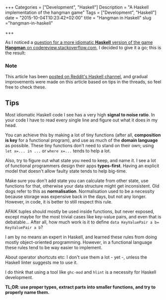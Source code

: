 +++
Categories = ["Development", "Haskell"]
Description = "A Haskell implementation of the hangman game"
Tags = ["Development", "Haskell"]
date = "2015-10-04T10:23:42+02:00"
title = "Hangman in Haskell"
slug ="hangman-in-haskell"

+++

As I noticed a [question for a more idiomatic **Haskell** version of the game **Hangman** on
codereview.stackoverflow.com](http://codereview.stackexchange.com/questions/106485/hangperson-in-haskell?atw=1),
 I decided to give it a go; this is the result:

### Note

This article has been [posted on Reddit's Haskell channel](https://www.reddit.com/r/haskell/comments/3nfook/my_version_of_hangman_in_haskell_feedback_welcome/), and gradual improvements were made on this article
based on tips in the threads, so feel free to check these.

## Tips

Most idiomatic Haskell code I see has a very high **signal to noise ratio**. In your code I have to read every single line and figure out what it does in my head.

You can achieve this by making a lot of tiny functions (after all, **composition is key** for a functional program), and use as much of the **domain language** as possible. These tiny functions don't need to stand on their own; using `let x=... in ...` or `where x=...` tends to help a lot.

Also, try to figure out what state you need to keep, and name it. I see a lot of functional programmers design their apps **types-first**. Having an explicit model that doesn't allow faulty state tends to help big-time.

Make sure you don't add state you can calculate from other state, use functions for that, otherwise your data structure might get inconsistent. Old dogs refer to this as **normalisation**. Normalisation used to be
a necessity because storage was expensive back in the days, but not any longer. However, in code, it is better
to still respect this rule.

AFAIK tuples should mostly be used inside functions, but never exposed, except maybe for the most trivial cases like key-value pairs, and even that is debatable... After all, how much work is it to define `data KeyValuePair a b= KeyValuePair a b`?

I am by no means an expert in Haskell, and learned these rules from doing mostly object-oriented programming. However, in a functional language these rules tend to be way easier to implement.

About operator shortcuts etc: I don't use them a lot - yet -, unless the Haskell linter suggests me to use it.

I do think that using a tool like `ghc-mod` and `hlint` is a necessity for Haskell development.

**TL;DR: use proper types, extract parts into smaller functions, and try to properly name them.**

<script src="https://gist.github.com/ToJans/e97db3b4ed3902677361.js"></script>

